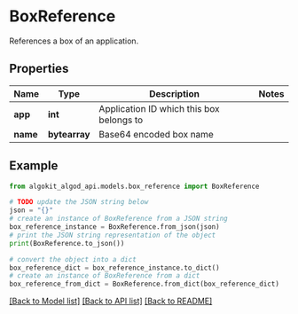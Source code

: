 # BoxReference

References a box of an application.

## Properties

Name | Type | Description | Notes
------------ | ------------- | ------------- | -------------
**app** | **int** | Application ID which this box belongs to | 
**name** | **bytearray** | Base64 encoded box name | 

## Example

```python
from algokit_algod_api.models.box_reference import BoxReference

# TODO update the JSON string below
json = "{}"
# create an instance of BoxReference from a JSON string
box_reference_instance = BoxReference.from_json(json)
# print the JSON string representation of the object
print(BoxReference.to_json())

# convert the object into a dict
box_reference_dict = box_reference_instance.to_dict()
# create an instance of BoxReference from a dict
box_reference_from_dict = BoxReference.from_dict(box_reference_dict)
```
[[Back to Model list]](../README.md#documentation-for-models) [[Back to API list]](../README.md#documentation-for-api-endpoints) [[Back to README]](../README.md)


